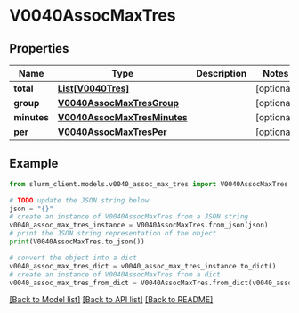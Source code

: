 # V0040AssocMaxTres


## Properties

Name | Type | Description | Notes
------------ | ------------- | ------------- | -------------
**total** | [**List[V0040Tres]**](V0040Tres.md) |  | [optional] 
**group** | [**V0040AssocMaxTresGroup**](V0040AssocMaxTresGroup.md) |  | [optional] 
**minutes** | [**V0040AssocMaxTresMinutes**](V0040AssocMaxTresMinutes.md) |  | [optional] 
**per** | [**V0040AssocMaxTresPer**](V0040AssocMaxTresPer.md) |  | [optional] 

## Example

```python
from slurm_client.models.v0040_assoc_max_tres import V0040AssocMaxTres

# TODO update the JSON string below
json = "{}"
# create an instance of V0040AssocMaxTres from a JSON string
v0040_assoc_max_tres_instance = V0040AssocMaxTres.from_json(json)
# print the JSON string representation of the object
print(V0040AssocMaxTres.to_json())

# convert the object into a dict
v0040_assoc_max_tres_dict = v0040_assoc_max_tres_instance.to_dict()
# create an instance of V0040AssocMaxTres from a dict
v0040_assoc_max_tres_from_dict = V0040AssocMaxTres.from_dict(v0040_assoc_max_tres_dict)
```
[[Back to Model list]](../README.md#documentation-for-models) [[Back to API list]](../README.md#documentation-for-api-endpoints) [[Back to README]](../README.md)


